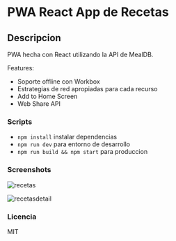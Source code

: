 # PWA React App de Recetas

## Descripcion

PWA hecha con React utilizando la API de MealDB.

Features:
* Soporte offline con Workbox
* Estrategias de red apropiadas para cada recurso
* Add to Home Screen
* Web Share API

### Scripts

* `npm install` instalar dependencias
* `npm run dev` para entorno de desarrollo
* `npm run build && npm start` para produccion

### Screenshots

![recetas](https://user-images.githubusercontent.com/30305964/60759149-7160b080-9fe5-11e9-8880-120aff44f219.PNG)


![recetasdetail](https://user-images.githubusercontent.com/30305964/60759148-67d74880-9fe5-11e9-901b-e281dbb7e28e.PNG)

### Licencia 

MIT



